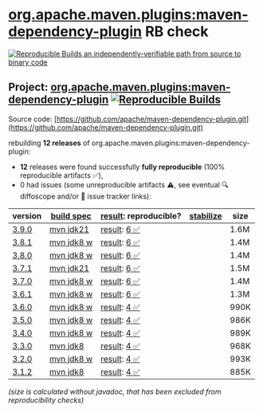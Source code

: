 [org.apache.maven.plugins:maven-dependency-plugin](https://central.sonatype.com/artifact/org.apache.maven.plugins/maven-dependency-plugin/versions) RB check
=======

[![Reproducible Builds](https://reproducible-builds.org/images/logos/rb.svg) an independently-verifiable path from source to binary code](https://reproducible-builds.org/)

## Project: [org.apache.maven.plugins:maven-dependency-plugin](https://central.sonatype.com/artifact/org.apache.maven.plugins/maven-dependency-plugin/versions) [![Reproducible Builds](https://img.shields.io/endpoint?url=https://raw.githubusercontent.com/jvm-repo-rebuild/reproducible-central/master/content/org/apache/maven/plugins/maven-dependency-plugin/badge.json)](https://github.com/jvm-repo-rebuild/reproducible-central/blob/master/content/org/apache/maven/plugins/maven-dependency-plugin/README.md)

Source code: [https://github.com/apache/maven-dependency-plugin.git](https://github.com/apache/maven-dependency-plugin.git)

rebuilding **12 releases** of org.apache.maven.plugins:maven-dependency-plugin:
- **12** releases were found successfully **fully reproducible** (100% reproducible artifacts :white_check_mark:),
- 0 had issues (some unreproducible artifacts :warning:, see eventual :mag: diffoscope and/or :memo: issue tracker links):

| version | [build spec](/BUILDSPEC.md) | [result](https://reproducible-builds.org/docs/jvm/): reproducible? | [stabilize](https://github.com/google/oss-rebuild/blob/main/cmd/stabilize/README.md) | size |
| -- | --------- | ------ | ------ | -- |
| [3.9.0](https://central.sonatype.com/artifact/org.apache.maven.plugins/maven-dependency-plugin/3.9.0/pom) | [mvn jdk21](maven-dependency-plugin-3.9.0.buildspec) | [result](maven-dependency-plugin-3.9.0.buildinfo): [6 :white_check_mark: ](maven-dependency-plugin-3.9.0.buildcompare) | | 1.6M |
| [3.8.1](https://central.sonatype.com/artifact/org.apache.maven.plugins/maven-dependency-plugin/3.8.1/pom) | [mvn jdk8 w](maven-dependency-plugin-3.8.1.buildspec) | [result](maven-dependency-plugin-3.8.1.buildinfo): [6 :white_check_mark: ](maven-dependency-plugin-3.8.1.buildcompare) | | 1.4M |
| [3.8.0](https://central.sonatype.com/artifact/org.apache.maven.plugins/maven-dependency-plugin/3.8.0/pom) | [mvn jdk8 w](maven-dependency-plugin-3.8.0.buildspec) | [result](maven-dependency-plugin-3.8.0.buildinfo): [6 :white_check_mark: ](maven-dependency-plugin-3.8.0.buildcompare) | | 1.4M |
| [3.7.1](https://central.sonatype.com/artifact/org.apache.maven.plugins/maven-dependency-plugin/3.7.1/pom) | [mvn jdk21](maven-dependency-plugin-3.7.1.buildspec) | [result](maven-dependency-plugin-3.7.1.buildinfo): [6 :white_check_mark: ](maven-dependency-plugin-3.7.1.buildcompare) | | 1.5M |
| [3.7.0](https://central.sonatype.com/artifact/org.apache.maven.plugins/maven-dependency-plugin/3.7.0/pom) | [mvn jdk8 w](maven-dependency-plugin-3.7.0.buildspec) | [result](maven-dependency-plugin-3.7.0.buildinfo): [6 :white_check_mark: ](maven-dependency-plugin-3.7.0.buildcompare) | | 1.4M |
| [3.6.1](https://central.sonatype.com/artifact/org.apache.maven.plugins/maven-dependency-plugin/3.6.1/pom) | [mvn jdk8 w](maven-dependency-plugin-3.6.1.buildspec) | [result](maven-dependency-plugin-3.6.1.buildinfo): [6 :white_check_mark: ](maven-dependency-plugin-3.6.1.buildcompare) | | 1.3M |
| [3.6.0](https://central.sonatype.com/artifact/org.apache.maven.plugins/maven-dependency-plugin/3.6.0/pom) | [mvn jdk8 w](maven-dependency-plugin-3.6.0.buildspec) | [result](maven-dependency-plugin-3.6.0.buildinfo): [4 :white_check_mark: ](maven-dependency-plugin-3.6.0.buildcompare) | | 990K |
| [3.5.0](https://central.sonatype.com/artifact/org.apache.maven.plugins/maven-dependency-plugin/3.5.0/pom) | [mvn jdk8 w](maven-dependency-plugin-3.5.0.buildspec) | [result](maven-dependency-plugin-3.5.0.buildinfo): [4 :white_check_mark: ](maven-dependency-plugin-3.5.0.buildcompare) | | 986K |
| [3.4.0](https://central.sonatype.com/artifact/org.apache.maven.plugins/maven-dependency-plugin/3.4.0/pom) | [mvn jdk8 w](maven-dependency-plugin-3.4.0.buildspec) | [result](maven-dependency-plugin-3.4.0.buildinfo): [4 :white_check_mark: ](maven-dependency-plugin-3.4.0.buildcompare) | | 989K |
| [3.3.0](https://central.sonatype.com/artifact/org.apache.maven.plugins/maven-dependency-plugin/3.3.0/pom) | [mvn jdk8](maven-dependency-plugin-3.3.0.buildspec) | [result](maven-dependency-plugin-3.3.0.buildinfo): [4 :white_check_mark: ](maven-dependency-plugin-3.3.0.buildcompare) | | 968K |
| [3.2.0](https://central.sonatype.com/artifact/org.apache.maven.plugins/maven-dependency-plugin/3.2.0/pom) | [mvn jdk8 w](maven-dependency-plugin-3.2.0.buildspec) | [result](maven-dependency-plugin-3.2.0.buildinfo): [4 :white_check_mark: ](maven-dependency-plugin-3.2.0.buildcompare) | | 993K |
| [3.1.2](https://central.sonatype.com/artifact/org.apache.maven.plugins/maven-dependency-plugin/3.1.2/pom) | [mvn jdk8](maven-dependency-plugin-3.1.2.buildspec) | [result](maven-dependency-plugin-3.1.2.buildinfo): [4 :white_check_mark: ](maven-dependency-plugin-3.1.2.buildcompare) | | 885K |

<i>(size is calculated without javadoc, that has been excluded from reproducibility checks)</i>
